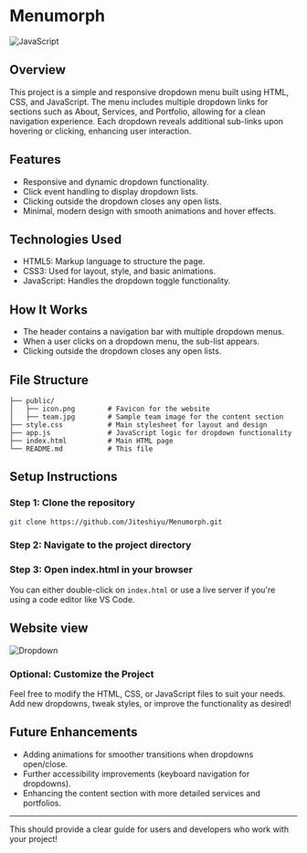 # Menumorph
![JavaScript](https://img.shields.io/badge/JavaScript-F7DF1E?style=for-the-badge&logo=javascript&logoColor=black)

## Overview
This project is a simple and responsive dropdown menu built using HTML, CSS, and JavaScript. The menu includes multiple dropdown links for sections such as About, Services, and Portfolio, allowing for a clean navigation experience. Each dropdown reveals additional sub-links upon hovering or clicking, enhancing user interaction.

## Features
- Responsive and dynamic dropdown functionality.
- Click event handling to display dropdown lists.
- Clicking outside the dropdown closes any open lists.
- Minimal, modern design with smooth animations and hover effects.

## Technologies Used
- HTML5: Markup language to structure the page.
- CSS3: Used for layout, style, and basic animations.
- JavaScript: Handles the dropdown toggle functionality.
  
## How It Works
- The header contains a navigation bar with multiple dropdown menus.
- When a user clicks on a dropdown menu, the sub-list appears.
- Clicking outside the dropdown closes any open lists.

## File Structure
```
├── public/
│   ├── icon.png        # Favicon for the website
│   ├── team.jpg        # Sample team image for the content section
├── style.css           # Main stylesheet for layout and design
├── app.js              # JavaScript logic for dropdown functionality
├── index.html          # Main HTML page
└── README.md           # This file
```

## Setup Instructions

### Step 1: Clone the repository
  ``` bash
  git clone https://github.com/Jiteshiyu/Menumorph.git
  ```
### Step 2: Navigate to the project directory

### Step 3: Open index.html in your browser
  You can either double-click on `index.html` or use a live server if you're using a code editor like VS Code.

## Website view

![Dropdown](https://github.com/user-attachments/assets/06f264e3-95bd-434e-ac86-e3bc72351a88)

### Optional: Customize the Project
Feel free to modify the HTML, CSS, or JavaScript files to suit your needs. Add new dropdowns, tweak styles, or improve the functionality as desired!

## Future Enhancements
- Adding animations for smoother transitions when dropdowns open/close.
- Further accessibility improvements (keyboard navigation for dropdowns).
- Enhancing the content section with more detailed services and portfolios.

---

This should provide a clear guide for users and developers who work with your project!
